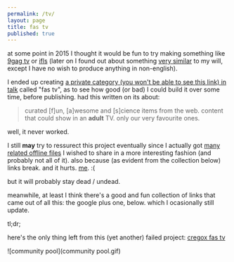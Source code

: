 ```yaml
---
permalink: /tv/
layout: page
title: fas tv
published: true
---
```


at some point in 2015 I thought it would be fun to try making something like [9gag tv](http://9gag.com/tv) or [ifls](http://www.iflscience.com/team/elise-andrew/) (later on I found out about something [very similar](https://www.patreon.com/lolhehehe) to my will, except I have no wish to produce anything in non-english).

I ended up creating [a private category (you won't be able to see this link) in talk](https://talk.cregox.com/c/fas-tv) called "fas tv", as to see how good (or bad) I could build it over some time, before publishing. had this written on its about:

> curated [f]un, [a]wesome and [s]cience items from the web. content that could show in an **adult** TV. only our very favourite ones.

well, it never worked.

I still **may** try to ressurect this project eventually since I actually got [many related offline files](https://drive.google.com/open?id=0B7x-Yn04UquwWEpGdFZPT0F5Nkk) I wished to share in a more interesting fashion (and probably not all of it). also because (as evident from the collection below) links break. and it hurts. [me](/backup). :(

but it will probably stay dead / undead.

meanwhile, at least I think there's a good and fun collection of links that came out of all this: the google plus one, below. which I ocasionally still update.

tl;dr;

here's the only thing left from this (yet another) failed project: [cregox fas tv](https://plus.google.com/collection/4Qqrb)

![community pool](community pool.gif)
